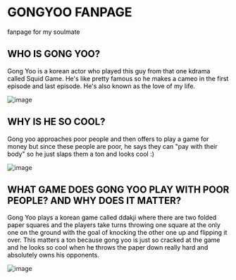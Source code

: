 <h1 style="color: black;">GONGYOO FANPAGE</h1>
<p style="color: black;">fanpage for my soulmate</p>

<h2 style="color: black;">WHO IS GONG YOO?</h2>
<p style="color: black;">Gong Yoo is a korean actor who played this guy from that one kdrama called Squid Game. He's like pretty famous so he makes a cameo in the first episode and last episode.
He's also known as the love of my life.</p>

![image](https://user-images.githubusercontent.com/91553555/135300587-c7b4c166-c915-417c-89b5-cc015d279865.png)

<h2 style="color: black;">WHY IS HE SO COOL?</h2>
<p style="color: black;">Gong yoo approaches poor people and then offers to play a game for money but since these people are poor, he says they can "pay with their body" so he just slaps them a ton and looks cool :)</p>

![image](https://user-images.githubusercontent.com/91553555/135300996-7543b980-78f5-427a-9bd4-258e34229062.png)

<h2 style="color: black;">WHAT GAME DOES GONG YOO PLAY WITH POOR PEOPLE? AND WHY DOES IT MATTER?</h2>
<p style="color: black;">Gong Yoo plays a korean game called ddakji where there are two folded paper squares and the players take turns throwing one square at the only one on the ground with the goal of knocking the other one up and flipping it over. This matters a ton because gong yoo is just so cracked at the game and he looks so cool when he throws the paper down really hard and absolutely owns his opponents.</p>

![image](https://user-images.githubusercontent.com/91553555/135301104-aa2a99bb-14bd-43bc-828a-4f30b2770c98.png)
